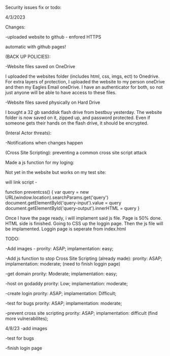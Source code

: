 Security issues fix or todo:

4/3/2023

Changes:

-uploaded website to github - enfored HTTPS

automatic with github pages!

(BACK UP POLICIES):

-Website files saved on OneDrive

I uploaded the websites folder (includes html, css, imgs, ect) to Onedrive. For extra layers of protection,
I uploaded the website to my person oneDrive and then my Eagles Email oneDrive. I have an authenticator for both,
so not just anyone will be able to have access to these files. 

-Website files saved physically on Hard Drive

I bought a 32 gb sanddisk flash drive from bestbuy yesterday. The website folder is now saved on it, zipped up, and password protected.
Even if someone gets their hands on the flash drive, it should be encrypted. 

(Interal Actor threats):

-Notifications when changes happen

(Cross Site Scripting): preventing a common cross site script attack

Made a js function for my loging:

Not yet in the website but works on my test site: 

will link script -

function preventcss() {
	var query = new URL(window.location).searchParams.get('query')
	document.getElementById('query-input').value = query
	document.getElementById('query-output').innerHTML = query
}

Once I have the page ready, i will implament said js file. Page is 50% done. HTML side is finished. Going to CSS up the loggin page.
Then the js file will be implamented. Loggin page is seperate from index.html


TODO:

-Add images - prority: ASAP; implamentation: easy;

-Add js function to stop Cross Site Scripting (already made): prority: ASAP; implamentation: moderate; (need to finish loggin page)

-get domain prority: Moderate; implamentation: easy;

-host on godaddy prority: Low; implamentation: moderate;

-create login prority: ASAP; implamentation: Difficult;

-test for bugs prority: ASAP; implamentation: moderate;

-prevent cross site scripting prority: ASAP; implamentation: difficult (find more vulnerabilites);

4/8/23
-add images 

-test for bugs

-finish login page
